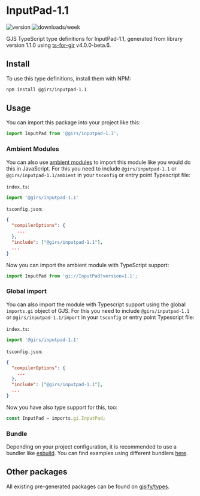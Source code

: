 
# InputPad-1.1

![version](https://img.shields.io/npm/v/@girs/inputpad-1.1)
![downloads/week](https://img.shields.io/npm/dw/@girs/inputpad-1.1)


GJS TypeScript type definitions for InputPad-1.1, generated from library version 1.1.0 using [ts-for-gir](https://github.com/gjsify/ts-for-gir) v4.0.0-beta.6.


## Install

To use this type definitions, install them with NPM:
```bash
npm install @girs/inputpad-1.1
```

## Usage

You can import this package into your project like this:
```ts
import InputPad from '@girs/inputpad-1.1';
```

### Ambient Modules

You can also use [ambient modules](https://github.com/gjsify/ts-for-gir/tree/main/packages/cli#ambient-modules) to import this module like you would do this in JavaScript.
For this you need to include `@girs/inputpad-1.1` or `@girs/inputpad-1.1/ambient` in your `tsconfig` or entry point Typescript file:

`index.ts`:
```ts
import '@girs/inputpad-1.1'
```

`tsconfig.json`:
```json
{
  "compilerOptions": {
    ...
  },
  "include": ["@girs/inputpad-1.1"],
  ...
}
```

Now you can import the ambient module with TypeScript support: 

```ts
import InputPad from 'gi://InputPad?version=1.1';
```

### Global import

You can also import the module with Typescript support using the global `imports.gi` object of GJS.
For this you need to include `@girs/inputpad-1.1` or `@girs/inputpad-1.1/import` in your `tsconfig` or entry point Typescript file:

`index.ts`:
```ts
import '@girs/inputpad-1.1'
```

`tsconfig.json`:
```json
{
  "compilerOptions": {
    ...
  },
  "include": ["@girs/inputpad-1.1"],
  ...
}
```

Now you have also type support for this, too:

```ts
const InputPad = imports.gi.InputPad;
```

### Bundle

Depending on your project configuration, it is recommended to use a bundler like [esbuild](https://esbuild.github.io/). You can find examples using different bundlers [here](https://github.com/gjsify/ts-for-gir/tree/main/examples).

## Other packages

All existing pre-generated packages can be found on [gjsify/types](https://github.com/gjsify/types).

